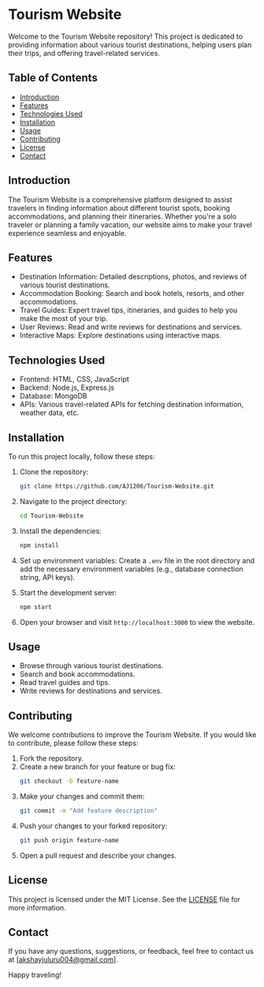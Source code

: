 # Tourism Website

Welcome to the Tourism Website repository! This project is dedicated to providing information about various tourist destinations, helping users plan their trips, and offering travel-related services.

## Table of Contents

- [Introduction](#introduction)
- [Features](#features)
- [Technologies Used](#technologies-used)
- [Installation](#installation)
- [Usage](#usage)
- [Contributing](#contributing)
- [License](#license)
- [Contact](#contact)

## Introduction

The Tourism Website is a comprehensive platform designed to assist travelers in finding information about different tourist spots, booking accommodations, and planning their itineraries. Whether you're a solo traveler or planning a family vacation, our website aims to make your travel experience seamless and enjoyable.

## Features

- Destination Information: Detailed descriptions, photos, and reviews of various tourist destinations.
- Accommodation Booking: Search and book hotels, resorts, and other accommodations.
- Travel Guides: Expert travel tips, itineraries, and guides to help you make the most of your trip.
- User Reviews: Read and write reviews for destinations and services.
- Interactive Maps: Explore destinations using interactive maps.

## Technologies Used

- Frontend: HTML, CSS, JavaScript
- Backend: Node.js, Express.js
- Database: MongoDB
- APIs: Various travel-related APIs for fetching destination information, weather data, etc.

## Installation

To run this project locally, follow these steps:

1. Clone the repository:
   ```bash
   git clone https://github.com/AJ1206/Tourism-Website.git
   ```

2. Navigate to the project directory:
   ```bash
   cd Tourism-Website
   ```

3. Install the dependencies:
   ```bash
   npm install
   ```

4. Set up environment variables:
   Create a `.env` file in the root directory and add the necessary environment variables (e.g., database connection string, API keys).

5. Start the development server:
   ```bash
   npm start
   ```

6. Open your browser and visit `http://localhost:3000` to view the website.

## Usage

- Browse through various tourist destinations.
- Search and book accommodations.
- Read travel guides and tips.
- Write reviews for destinations and services.

## Contributing

We welcome contributions to improve the Tourism Website. If you would like to contribute, please follow these steps:

1. Fork the repository.
2. Create a new branch for your feature or bug fix:
   ```bash
   git checkout -b feature-name
   ```
3. Make your changes and commit them:
   ```bash
   git commit -m "Add feature description"
   ```
4. Push your changes to your forked repository:
   ```bash
   git push origin feature-name
   ```
5. Open a pull request and describe your changes.

## License

This project is licensed under the MIT License. See the [LICENSE](LICENSE) file for more information.

## Contact

If you have any questions, suggestions, or feedback, feel free to contact us at [akshayjuluru004@gmail.com].

Happy traveling!
